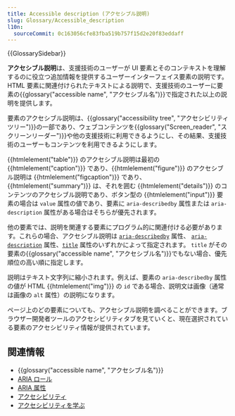 ```yaml
---
title: Accessible description (アクセシブル説明)
slug: Glossary/Accessible_description
l10n:
  sourceCommit: 0c163056cfe83fba519b757f15d2e20f83eddaff
---
```


{{GlossarySidebar}}

**アクセシブル説明**は、支援技術のユーザーが UI 要素とそのコンテキストを理解するのに役立つ追加情報を提供するユーザーインターフェイス要素の説明です。 HTML 要素に関連付けられたテキストによる説明で、支援技術のユーザーに要素の{{glossary("accessible name", "アクセシブル名")}}で指定された以上の説明を提供します。

要素のアクセシブル説明は、{{glossary("accessibility tree", "アクセシビリティツリー")}}の一部であり、ウェブコンテンツを{{glossary("Screen_reader", "スクリーンリーダー")}}や他の支援技術に利用できるようにし、その結果、支援技術のユーザーもコンテンツを利用できるようにします。

{{htmlelement("table")}} のアクセシブル説明は最初の {{htmlelement("caption")}} であり、{{htmlelement("figure")}} のアクセシブル説明は {{htmlelement("figcaption")}} であり、{{htmlelement("summary")}} は、それを囲む {{htmlelement("details")}} のコンテンツのアクセシブル説明であり、ボタン型の {{htmlelement("input")}} 要素の場合は `value` 属性の値であり、要素に `aria-describedby` 属性または `aria-description` 属性がある場合はそちらが優先されます。

他の要素では、説明を関連する要素にプログラム的に関連付ける必要があります。これらの場合、アクセシブル説明は [`aria-describedby`](/ja/docs/Web/Accessibility/ARIA/Attributes/aria-describedby) 属性、 [`aria-description`](/ja/docs/Web/Accessibility/ARIA/Attributes/aria-description) 属性、[`title`](/ja/docs/Web/HTML/Global_attributes#title) 属性のいずれかによって指定されます。 `title` がその要素の{{glossary("accessible name", "アクセシブル名")}}でもない場合、優先順位の高い順に指定します。

説明はテキスト文字列に縮小されます。例えば、要素の `aria-describedby` 属性の値が HTML {{htmlelement("img")}} の `id` である場合、説明文は画像（通常は画像の `alt` 属性）の説明になります。

ページ上のどの要素についても、アクセシブル説明を調べることができます。ブラウザー開発者ツールのアクセシビリティタブを見ていくと、現在選択されている要素のアクセシビリティ情報が提供されています。

## 関連情報

- {{glossary("accessible name", "アクセシブル名")}}
- [ARIA ロール](/ja/docs/Web/Accessibility/ARIA/Roles)
- [ARIA 属性](/ja/docs/Web/Accessibility/ARIA/Attributes)
- [アクセシビリティ](/ja/docs/Web/Accessibility)
- [アクセシビリティを学ぶ](/ja/docs/Learn/Accessibility)
